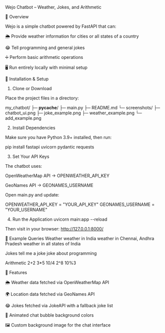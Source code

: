 Wejo Chatbot – Weather, Jokes, and Arithmetic

📌 Overview

Wejo is a simple chatbot powered by FastAPI that can:

🌦 Provide weather information for cities or all states of a country

😂 Tell programming and general jokes

➗ Perform basic arithmetic operations

🖥 Run entirely locally with minimal setup

🚀 Installation & Setup
1. Clone or Download

Place the project files in a directory:

my_chatbot/
├─ __pycache__/
├─ main.py
├─ README.md
└─ screenshots/
   ├─ chatbot_ui.png
   ├─ joke_example.png
   ├─ weather_example.png
   └─ add_example.png

2. Install Dependencies

Make sure you have Python 3.9+ installed, then run:

pip install fastapi uvicorn pydantic requests

3. Set Your API Keys

The chatbot uses:

OpenWeatherMap API → OPENWEATHER_API_KEY

GeoNames API → GEONAMES_USERNAME

Open main.py and update:

OPENWEATHER_API_KEY = "YOUR_API_KEY"
GEONAMES_USERNAME = "YOUR_USERNAME"

4. Run the Application
uvicorn main:app --reload


Then visit in your browser:
http://127.0.0.1:8000/

💬 Example Queries
Weather
weather in India
weather in Chennai, Andhra Pradesh
weather in all states of India

Jokes
tell me a joke
joke about programming

Arithmetic
2+2
3*5
10/4
2^8
10%3

🎨 Features

🌦 Weather data fetched via OpenWeatherMap API

🌍 Location data fetched via GeoNames API

😂 Jokes fetched via JokeAPI with a fallback joke list

🎈 Animated chat bubble background colors

🖼 Custom background image for the chat interface
